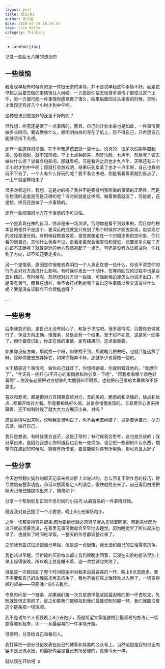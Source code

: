 ```yaml
---
layout: post 
title: 想说|01
author: 张大星
date: 2018-07-24 18:29:54
tags: Life Write
category: Thinking
---
```

* content
{:toc}

记录一些乱七八糟的想法吧




## 一些烦恼

我发现早起有时候真的是一件很无奈的事情，并不是说早起这件事情不好，而是说早起之后要去做的事情很让人纠结。一方面是你要去做很多事情才能度过这个上午，另一方面可能一件事情你感觉做了很久，结果后面回过头来看的时候，天呐，才发现还有好几个小时才到中午呢。

这种想法到底是好的还是不好的呢？

但我想，终究还是做了一点事情的，而且，自己的计划本来也是如此，一件事情要做多长时间，要去做些什么，都明明白白的写在了纸上，怨不得自己，只希望自己能够坚持下去吧。

还有一些这样的烦恼，在于不知道该去做一些什么。说真的，很多次假期早晨起来，没有规划，就不知所措。早上七点钟起来，刷牙洗脸，七点半，然后呢？该去做些什么呢？说看会电影吧，那就看吧，可是看完之后也才九点半，天哪还有三个半小时才到中午呢；那就打会游戏吧，结果玩到累着了也才十点半呀，自己也真的玩不下去了，一个人有什么好玩的呢？要不看会书吧，倒是看着看着就到饭点了，一上午就这样结束了

很多次都这样，我想，这是对的吗？我并不是要批判我所做的事情的正确性，而是在想我的态度是否是正确的呢？可时间就是这样啊，做着做着就没了，但是呢，还是想，终究还是做了一点事情的。

还有一些烦恼的地方在于事情的不可见性。

一个是我现在做的自习，除非是来一场测试，否则你是看不到效果的，而且你的根本目的也并不是这个，更深远的成就是只有到了那个时候你才能去实现，但实现它的过程是漫长的。有时候我做着做着，感觉就像走在一个四周漆黑的空间里，你只看的到自己，其他什么也看不见，走着走着就会很害怕和惶恐，还要走多久呢？方向正不正确呢？就算更远的地方忽然亮起了一点光，可还是没有办法照进你，你找到了方向，却不知还要走多久。

另一个是情感，原因是你很难去弄明白一个人真正在想一些什么，你也不清楚你的行为会对对方造成什么影响，有时候你发出一个动作，在等待回应的过程中也是会去纠结的。有时候呢，忽然想对对方说一些话，可话到嘴边却怎么也说不出口，不是没有勇气，而且在想些，会不会打扰到她呢？说出这件事情以后又该说些什么呢？要是没有话聊会不会很尴尬呀？

...

## 一些思考

后来我意识到，是自己太没有耐心了，和急于求成吧。很多事情呢，只要你去做就行了，保证方向正确，慢慢来，总是会有一个结果，至于如不如意，这是另一回事了，但你要意识到，你正在做的事情，是有结果的。这点很重要。

如果你没有方向，那就找一个呀，如果找不到，那就瞎几把做吧，也就只能这样了呀，除非你要去放弃掉它，如果你抛弃不掉，那就多少也得做一些吧。

关于情感这个事情呢，做你自己就好了，你想找她呢，你就别管其他的。"我想你了"，"今天有一些开心/不开心的事情想和你分享一下呢"，"帮我看看哪个颜色好看啊"... 你没有必要把对方想象的太脆弱和不耐烦，也别把自己看的太卑微和不好意思。

喜欢和爱呢，都是把对方互相暴露给对方，丑的美的，脆弱的和坚强的，缺点和优点...都揭开给对方看。毕竟要相处好久呢，总是会慢慢发现的，与其费尽心思来掩藏着，还不如到时候了就大大方方展示出来，对吗？

这些事情写出来呢，说明我是想明白了，也不会再去纠结了，只是告诉自己，尽力去做，做好自己。

我只是想说，有时候我会迷茫，这是正常的；有时候我会思考，这也是应该的；我分享出来，是因为我想让你知道我也会有一些烦恼，也会想一些别的什么东西，期望你在遇到的时候呢，能够有所借鉴，要是能够对你有所帮助，那可真是太好了

## 一些分享

今天忽然翻出猫群的聊天记录来找庆胖上次说过的，怎么回复正常作息的技巧，得亏微信有搜索功能，和可以搜索指定人的消息，很快就找出来了，自己再用白描把聊天记录扫描提取出来了，摘录如下:

分享一个帮助恢复正常作息时间的小技巧:从最容易的一件事情开始。

最近我对自己提了一个小要求，晚上8点去操场跑步。

之后一切都变得容易起来:因为要跑步就必须很早就从实验室回家，而跑完步因为出汗就必须要洗澡，在家里无事可做就会早早地去睡觉。因为睡觉早了所以起床也早了，也就有了时间吃早饭，一整天的作息都调整过来了。

之前我有尝试过迫使自己早起，但是这一点很难，我无法和自己的生理需求抗争。

我也试过早睡，但忙碌的买验每次都让我到很晚才回家，沉浸在实验的想法里加上早上起得很晚，所以晚上总是睡不着，这一次尝试也失败了。

但是这一次我找到了整个时间链条中对我来说最容易的一环，晚上8点去跑步。我不需要和自己的生理需求再去抗争了，我也不会在床上辗转难以入睡了，一切变得顺利起来——只要晚上8点去跑步。

作息时间是一个链条，如果我们每一次总是选择最坚固最困难的那一环去攻克，失败就是很正常的了。反之如果我们能够找到我们最能控制的那一环，我们就能沿着这个链条把一切理顺。

我不是说每个人都要晚上8点去跑步，而是希望大家能够找到最容易的办法让一切变得顺利起来，即——从最容易的一件事情开始。

很受用，分享给自己和看的人。

我打算把一部分日记发表在自己的博客和胖美的公众号上，当然前提是我的日记内容不是记流水账，和最好内容是自己有所感悟的，就像今天一样。

就从现在开始吧 :p

